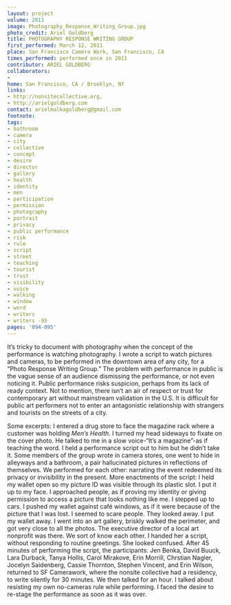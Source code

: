 ```yaml
---
layout: project
volume: 2011
image: Photography_Response_Writing_Group.jpg
photo_credit: Ariel Goldberg
title: PHOTOGRAPHY RESPONSE WRITING GROUP
first_performed: March 12, 2011
place: San Francisco Camera Work, San Francisco, CA
times_performed: performed once in 2011
contributor: ARIEL GOLDBERG
collaborators:
-
home: San Francisco, CA / Brooklyn, NY
links:
- http://nonsitecollective.org,
- http://arielgoldberg.com
contact: arielmalkagoldberg@gmail.com
footnote:
tags:
- bathroom
- camera
- city
- collective
- concept
- desire
- director
- gallery
- health
- identity
- men
- participation
- permission
- photography
- portrait
- privacy
- public performance
- risk
- rule
- script
- street
- teaching
- tourist
- trust
- visibility
- voice
- walking
- window
- word
- writers
- writers -95
pages: '094-095'
---
```


It’s tricky to document with photography when the concept of the performance is watching photography. I wrote a script to watch pictures and cameras, to be performed in the downtown area of any city, for a “Photo Response Writing Group.” The problem with performance in public is the vague sense of an audience dismissing the performance, or not even noticing it. Public performance risks suspicion, perhaps from its lack of ready context. Not to mention, there isn’t an air of respect or trust for contemporary art without mainstream validation in the U.S. It is difficult for public art performers not to enter an antagonistic relationship with strangers and tourists on the streets of a city.

Some excerpts: I entered a drug store to face the magazine rack where a customer was holding _Men’s Health_. I turned my head sideways to fixate on the cover photo. He talked to me in a slow voice-“It’s a magazine”-as if teaching the word. I held a performance script out to him but he didn’t take it. Some members of the group wrote in camera stores, one went to hide in alleyways and a bathroom, a pair hallucinated pictures in reflections of themselves. We performed for each other: narrating the event redeemed its privacy or invisibility in the present. More enactments of the script: I held my wallet open so my picture ID was visible through its plastic slot. I put it up to my face. I approached people, as if proving my identity or giving permission to access a picture that looks nothing like me. I stepped up to cars. I pushed my wallet against café windows, as if it were because of the picture that I was lost. I seemed to scare people. They looked away. I put my wallet away. I went into an art gallery, briskly walked the perimeter, and got very close to all the photos. The executive director of a local art nonprofit was there. We sort of know each other. I handed her a script, without responding to routine greetings. She looked confused. After 45 minutes of performing the script, the participants: Jen Benka, David Buuck, Lara Durback, Tanya Hollis, Carol Mirakove, Erin Morrill, Chrstian Nagler, Jocelyn Saidenberg, Cassie Thornton, Stephen Vincent, and Erin Wilson, returned to SF Camerawork, where the nonsite collective had a residency, to write silently for 30 minutes. We then talked for an hour. I talked about resisting my own no-cameras rule while performing. I faced the desire to re-stage the performance as soon as it was over. 
